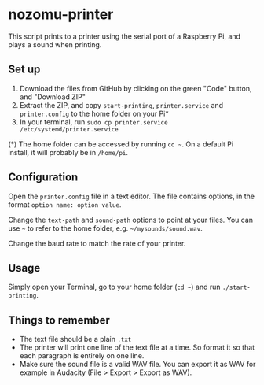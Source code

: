 # nozomu-printer

This script prints to a printer using the serial port of a Raspberry Pi, and plays a sound when printing.

## Set up

1. Download the files from GitHub by clicking on the green "Code" button, and "Download ZIP"
2. Extract the ZIP, and copy `start-printing`, `printer.service` and `printer.config` to the home folder on your Pi*
3. In your terminal, run `sudo cp printer.service /etc/systemd/printer.service`

(*) The home folder can be accessed by running `cd ~`. On a default Pi install, it will probably be in `/home/pi`.

## Configuration

Open the `printer.config` file in a text editor. The file contains options, in the format `option name: option value`.

Change the `text-path` and `sound-path` options to point at your files.
You can use `~` to refer to the home folder, e.g. `~/mysounds/sound.wav`.

Change the baud rate to match the rate of your printer.

## Usage

Simply open your Terminal, go to your home folder (`cd ~`) and run `./start-printing`.

## Things to remember

* The text file should be a plain `.txt`
* The printer will print one line of the text file at a time. So format it so that each paragraph is entirely on one line.
* Make sure the sound file is a valid WAV file. You can export it as WAV for example in Audacity (File > Export > Export as WAV).
